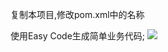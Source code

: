 复制本项目,修改pom.xml中的名称

使用Easy Code生成简单业务代码;
![](https://cdn.jsdelivr.net/gh/lliyuu520/image/image/20201231141137.png)
